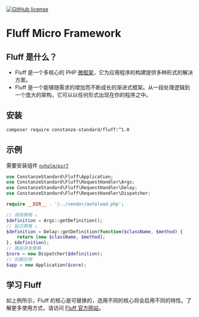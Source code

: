 [![GitHub license](https://img.shields.io/badge/license-Apache%202-blue)](https://github.com/constanze-standard/fluff/blob/master/LICENSE)

# Fluff Micro Framework

## Fluff 是什么？
- Fluff 是一个多核心的 PHP [微框架](https://en.wikipedia.org/wiki/Microframework)，它为应用程序的构建提供多种形式的解决方案。
- Fluff 是一个能够随需求的增加而不断成长的渐进式框架。从一段处理逻辑到一个庞大的架构，它可以以任何形式出现在你的程序之中。

## 安装
```bash
composer require constanze-standard/fluff:^1.0
```

## 示例
需要安装组件 [`nyholm/psr7`](https://github.com/Nyholm/psr7)
```php
use ConstanzeStandard\Fluff\Application;
use ConstanzeStandard\Fluff\RequestHandler\Args;
use ConstanzeStandard\Fluff\RequestHandler\Delay;
use ConstanzeStandard\Fluff\RequestHandler\Dispatcher;

require __DIR__ . '/../vendor/autoload.php';

// 调用策略 ↓
$definition = Args::getDefinition();
// 延迟策略 ↓
$definition = Delay::getDefinition(function($className, $method) {
    return [new $className, $method];
}, $definition);
// 路由派发策略
$core = new Dispatcher($definition);
// 创建应用
$app = new Application($core);
```

## 学习 Fluff
如上例所示，Fluff 的核心是可替换的，选用不同的核心将会启用不同的特性。了解更多使用方式，请访问 [Fluff 官方网站](https://www.fluff-framework.cn/)。
